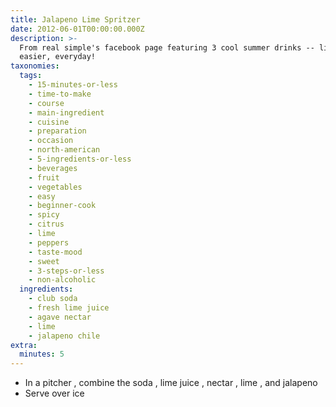 ```yaml
---
title: Jalapeno Lime Spritzer
date: 2012-06-01T00:00:00.000Z
description: >-
  From real simple's facebook page featuring 3 cool summer drinks -- life made
  easier, everyday!
taxonomies:
  tags:
    - 15-minutes-or-less
    - time-to-make
    - course
    - main-ingredient
    - cuisine
    - preparation
    - occasion
    - north-american
    - 5-ingredients-or-less
    - beverages
    - fruit
    - vegetables
    - easy
    - beginner-cook
    - spicy
    - citrus
    - lime
    - peppers
    - taste-mood
    - sweet
    - 3-steps-or-less
    - non-alcoholic
  ingredients:
    - club soda
    - fresh lime juice
    - agave nectar
    - lime
    - jalapeno chile
extra:
  minutes: 5
---
```

 - In a pitcher , combine the soda , lime juice , nectar , lime , and jalapeno
 - Serve over ice
